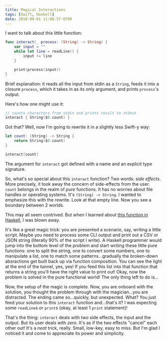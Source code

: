 ```yaml
---
title: Magical Interactions
tags: [Swift, Haskell]
date: 2018-09-01 11:08:57-0700
---
```


I want to talk about this little function:

```swift
func interact(_ process: (String) -> String) {
    var input = ""
    while let line = readLine() {
        input += line
    }

    print(process(input))
}
```

Brief explanation: it reads all the input from stdin as a `String`, feeds it
into a closure `process`, which it takes in as its only argument, and prints
`process`'s output.

Here's how one might use it:

```swift
// counts characters from stdin and prints result to stdout
interact { String($0.count) }
```

Got that? Well, now I'm going to rewrite it in a slightly less Swift-y way:

```swift
let count: (String) -> String {
    return String($0.count)
}

interact(count)
```

The argument for `interact` got defined with a name and an explicit type
signature.

So, what's so special about this `interact` function? Two words: *side effects*.
More precisely, it took away the concern of side-effects from the user. `count`
belongs in the realm of *pure* functions. It has no worries about file handles
or operating systems. It's `(String) -> String`. I wanted to emphasize this with
the rewrite. Look at that empty line. Now you see a boundary between 2 worlds.

This may all seem contrived. But when I learned about [this function in
Haskell][0], I was blown away.

It's like a great magic trick: you are presented a scenario, say, writing
a little script. Maybe you need to process some CLI output and print out a CSV
or JSON string (literally 90% of the script I write).  A Haskell programmer
would jump into the bottom level of the problem and start writing these little
pure functions: one to split the string, one to convert some numbers, one to
manipulate a list, one to match some patterns...gradually the broken-down
absractions get built back up via function composition. You can see the light at
the end of the tunnel, yes, yes! If you feed this list into that function that
returns a string you'll have the right value to print out!  Okay, now the
problem is solved in the pure functional world! The only thing left to do is...

Now, the setup of the magic is complete. Now, you are onboard with the solution,
you thought the problem through with the magician...you are distracted. The
ending came so...quickly, but unexpected. What? You just feed your solution to
this `interact` function and...that's it? I was expecting some `readLine`s or
`print`s (okay, at least 1 `print` statement)!

That's the thing: `interact` deals with _two_ side effects, the input and the
output. But its user deals with _zero_. It's as if the two effects "cancel" each
other out! It's a _neat_ trick, really. Small, low-key, easy to miss. But I'm
glad I noticed it and come to appreciate its power and simplicity.

[0]: http://hackage.haskell.org/package/base-4.11.1.0/docs/Prelude.html#v:interact
